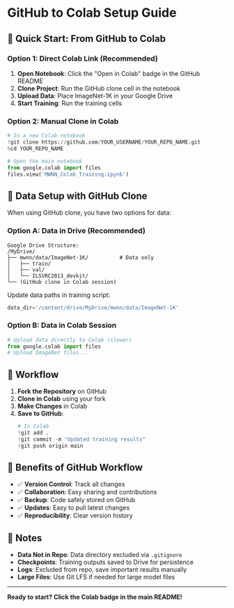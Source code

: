 # GitHub to Colab Setup Guide

## 🚀 Quick Start: From GitHub to Colab

### Option 1: Direct Colab Link (Recommended)
1. **Open Notebook**: Click the "Open in Colab" badge in the GitHub README
2. **Clone Project**: Run the GitHub clone cell in the notebook
3. **Upload Data**: Place ImageNet-1K in your Google Drive
4. **Start Training**: Run the training cells

### Option 2: Manual Clone in Colab
```python
# In a new Colab notebook
!git clone https://github.com/YOUR_USERNAME/YOUR_REPO_NAME.git
%cd YOUR_REPO_NAME

# Open the main notebook
from google.colab import files
files.view('MWNN_Colab_Training.ipynb')
```

## 📁 Data Setup with GitHub Clone

When using GitHub clone, you have two options for data:

### Option A: Data in Drive (Recommended)
```
Google Drive Structure:
/MyDrive/
├── mwnn/data/ImageNet-1K/          # Data only
│   ├── train/
│   ├── val/ 
│   └── ILSVRC2013_devkit/
└── (GitHub clone in Colab session)
```

Update data paths in training script:
```python
data_dir='/content/drive/MyDrive/mwnn/data/ImageNet-1K'
```

### Option B: Data in Colab Session
```python
# Upload data directly to Colab (slower)
from google.colab import files
# Upload ImageNet files...
```

## 🔄 Workflow

1. **Fork the Repository** on GitHub
2. **Clone in Colab** using your fork
3. **Make Changes** in Colab
4. **Save to GitHub**:
   ```python
   # In Colab
   !git add .
   !git commit -m "Updated training results"
   !git push origin main
   ```

## 🎯 Benefits of GitHub Workflow

- ✅ **Version Control**: Track all changes
- ✅ **Collaboration**: Easy sharing and contributions
- ✅ **Backup**: Code safely stored on GitHub
- ✅ **Updates**: Easy to pull latest changes
- ✅ **Reproducibility**: Clear version history

## 📝 Notes

- **Data Not in Repo**: Data directory excluded via `.gitignore`
- **Checkpoints**: Training outputs saved to Drive for persistence
- **Logs**: Excluded from repo, save important results manually
- **Large Files**: Use Git LFS if needed for large model files

---

**Ready to start? Click the Colab badge in the main README!**
